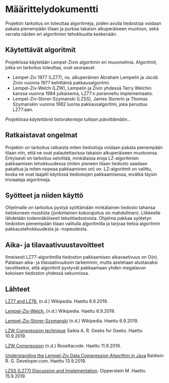 # Määrittelydokumentti

Projektin tarkoitus on toteuttaa algoritmeja, joiden avulla tiedostoja voidaan pakata pienempään tilaan ja purkaa takaisin alkuperäiseen muotoon, sekä verrata näiden eri
algoritmien tehokkuutta keskenään.

## Käytettävät algoritmit

Projektissa käytetään Lempel-Zivin algoritmin eri muunnelmia. Algoritmit, jotka on tarkoitus toteuttaa, ovat seuraavat:
- Lempel-Ziv 1977 (LZ77), ns. alkuperäinen Abraham Lempelin ja Jacob Zivin vuonna 1977 kehittämä pakkausalgoritmi.
- Lempel-Ziv-Welch (LZW), Lempelin ja Zivin yhdessä Terry Welchin kanssa vuonna 1984 julkaisema, LZ77:n paranneltu implementaatio.
- Lempel-Ziv-Storer-Szymanski (LZSS), James Storerin ja Thomas Szymanskin vuonna 1982 luoma pakkausalgoritmi, joka perustuu LZ77:aan.

*Projektissa käytettäviä tietorakenteja tullaan päivittämään...*

## Ratkaistavat ongelmat

Projektin on tarkoitus ratkaista miten tiedostoja voidaan pakata pienempään tilaan niin, että ne ovat palautettavissa takaisin alkuperäiseen muotoonsa. Erityisesti
on tarkoitus selvittää, minkälaisia eroja LZ-algoritmien pakkaamisen tehokkuudessa (miten pieneen tilaan tiedosto saadaan pakattua ja miten nopeaa pakkaaminen on) on.
LZ-algoritmit on valittu, koska ne ovat laajalti käytössä tiedostojen pakkaamisessa, eivätkä täysin triviaaleja algoritmeja.

## Syötteet ja niiden käyttö

Ohjelmalle on tarkoitus pystyä syöttämään minkälainen tiedosto tahansa tietokoneen muistista (jonkinlainen kokorajoitus on mahdollinen). Liikkeelle lähdetään
todennäköisesti tekstitiedostoista. Ohjelma pakkaa syötetyn tiedoston pienempään tilaan valitulla algoritmilla ja tarjoaa tietoa algoritmin pakkaustehokkuudesta ja 
-nopeudesta.

## Aika- ja tilavaativuustavoitteet

Ilmeisesti LZ77-algoritmilla tiedoston pakkaamisen aikavaativuus on O(n). Palataan aika- ja tilavaativuuksiin tarkemmin, mutta asetetaan alustavaksi tavoitteeksi, että 
algoritmit pystyvät pakkaamaan yhden megatavun kokoisen tiedoston yhdessä sekunnissa.

## Lähteet

[LZ77 and LZ78.](https://en.wikipedia.org/wiki/LZ77_and_LZ78) (n.d.) Wikipedia. Haettu 6.9.2019.

[Lempel-Ziv-Welch.](https://en.wikipedia.org/wiki/Lempel%E2%80%93Ziv%E2%80%93Welch) (n.d.) Wikipedia. Haettu 6.9.2019.

[Lempel-Ziv-Storer-Szymanski](https://en.wikipedia.org/wiki/Lempel%E2%80%93Ziv%E2%80%93Storer%E2%80%93Szymanski) (n.d.) Wikipedia. Haettu 6.9.2019.

[LZW Compression technique](https://www.geeksforgeeks.org/lzw-lempel-ziv-welch-compression-technique/) Saikia A. R. Geeks for Geeks. Haettu 10.9.2019.

[LZW Compression](http://rosettacode.org/wiki/LZW_compression) (n.d.) Rosettacode. Haettu 11.9.2019.

[Understanding the Lempel-Ziv Data Compression Algorithm in Java](https://www.developer.com/java/data/article.php/3586396/Understanding-the-Lempel-Ziv-Data-Compression-Algorithm-in-Java.htm) Baldwin R. G. Developer.com. Haettu 13.9.2019.

[LZSS (LZ77) Discussion and Implementation](http://michael.dipperstein.com/lzss/). Dipperstein M. Haettu 15.9.2019.
